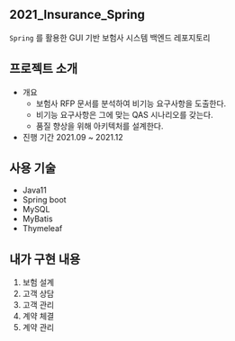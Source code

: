 ## 2021_Insurance_Spring
`Spring` 를 활용한 GUI 기반 보험사 시스템 백엔드 레포지토리

## 프로젝트 소개 
- 개요
    - 보험사 RFP 문서를 분석하여 비기능 요구사항을 도출한다.
    - 비기능 요구사항은 그에 맞는 QAS 시나리오를 갖는다.
    - 품질 향상을 위해 아키텍처를 설계한다.
- 진행 기간 2021.09 ~ 2021.12

## 사용 기술
- Java11
- Spring boot
- MySQL
- MyBatis
- Thymeleaf

## 내가 구현 내용
1. 보험 설계
2. 고객 상담
4. 고객 관리
5. 계약 체결
6. 계약 관리
